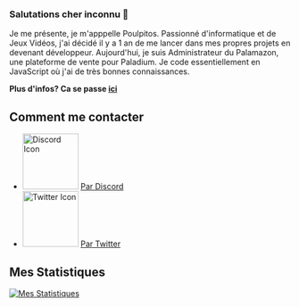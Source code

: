 ### Salutations cher inconnu 👋

Je me présente, je m'apppelle Poulpitos. Passionné d'informatique et de Jeux Vidéos, j'ai décidé il y a 1 an de me lancer dans mes propres projets en devenant développeur. Aujourd'hui, je suis Administrateur du Palamazon, une plateforme de vente pour Paladium. Je code essentiellement en JavaScript où j'ai de très bonnes connaissances. 

**Plus d'infos? Ca se passe [ici](https://github.com/OverSquid/OverSquid/issues)**

## Comment me contacter

* <img src="https://i.ibb.co/bLYTV1c/discord-logo-icon-134445.png" width="100px" alt="Discord Icon"> [Par Discord](https://discord.bio/p/oversquid)
* <img src="https://i.ibb.co/4MYds76/580b57fcd9996e24bc43c53e.png" width="100px" alt="Twitter Icon"> [Par Twitter](https://twitter.com/Poulpitos_)

## Mes Statistiques

[![Mes Statistiques](https://github-readme-stats.vercel.app/api?username=OverSquid&count_private=true&theme=tokyonight&show_icons=true)](https://github.com/anuraghazra/github-readme-stats)

